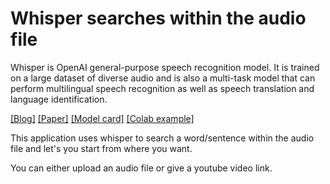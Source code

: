 # Whisper searches within the audio file 

Whisper is OpenAI general-purpose speech recognition model. It is trained on a large dataset of diverse audio and is also a multi-task model that can perform multilingual speech recognition as well as speech translation and language identification.

[[Blog]](https://openai.com/blog/whisper)
[[Paper]](https://cdn.openai.com/papers/whisper.pdf)
[[Model card]](model-card.md)
[[Colab example]](https://colab.research.google.com/github/openai/whisper/blob/master/notebooks/LibriSpeech.ipynb)

This application uses whisper to search a word/sentence within the audio file and let's you start from where you want. 

You can either upload an audio file or give a youtube video link. 
